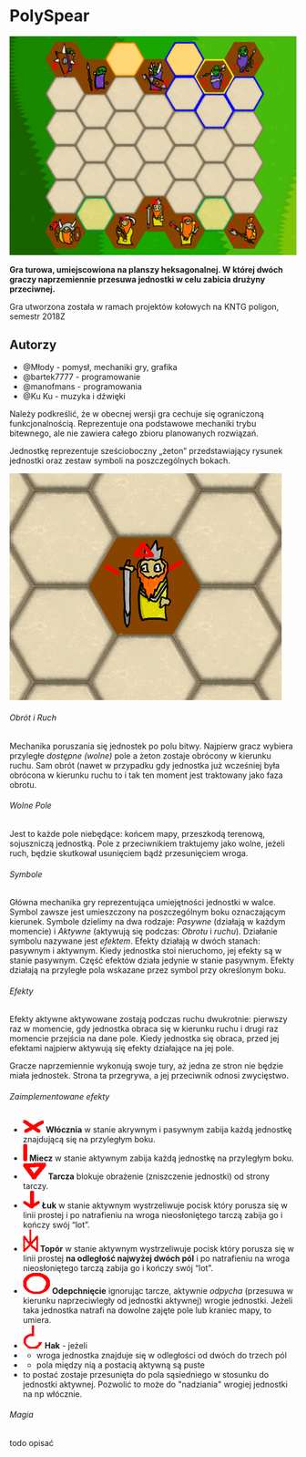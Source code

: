 # PolySpear
![](readmeImages/map.png)

**Gra turowa, umiejscowiona na planszy heksagonalnej. W której dwóch graczy naprzemiennie przesuwa jednostki w celu zabicia drużyny przeciwnej.**

Gra utworzona została w ramach projektów kołowych na KNTG poligon, semestr 2018Z

## Autorzy ##
+ @​Młody - pomysł, mechaniki gry, grafika
+ @​bartek7777 - programowanie
+ @​manofmans - programowania
+ @​Ku Ku - muzyka i dźwięki

Należy podkreślić, że w obecnej wersji gra cechuje się ograniczoną funkcjonalnością. Reprezentuje ona podstawowe mechaniki trybu bitewnego, ale nie zawiera całego zbioru planowanych rozwiązań.

Jednostkę reprezentuje sześcioboczny „żeton” przedstawiający rysunek jednostki oraz zestaw symboli na poszczególnych bokach.

![](readmeImages/unit.png)

###### Obrót i Ruch  ######
Mechanika poruszania się jednostek po polu bitwy. Najpierw gracz wybiera przyległe *dostępne (wolne)* pole a żeton zostaje obrócony w kierunku ruchu.
Sam obrót (nawet w przypadku gdy jednostka już wcześniej była obrócona w kierunku ruchu to i tak ten moment jest traktowany jako faza obrotu.

###### Wolne Pole  ######
Jest to każde pole niebędące: końcem mapy, przeszkodą terenową, sojuszniczą jednostką. Pole z przeciwnikiem traktujemy jako wolne, jeżeli ruch, będzie skutkował usunięciem bądź przesunięciem wroga.

###### Symbole  ######
Główna mechanika gry reprezentująca umiejętności jednostki w walce. Symbol zawsze jest umieszczony na poszczególnym boku oznaczającym kierunek.
Symbole dzielimy na dwa rodzaje: *Pasywne* (działają w każdym momencie) i *Aktywne* (aktywują się podczas: *Obrotu* i *ruchu*). Działanie symbolu nazywane jest *efektem*.
Efekty działają w dwóch stanach: pasywnym i aktywnym.
Kiedy jednostka stoi nieruchomo, jej efekty są w stanie pasywnym. Część efektów działa jedynie w stanie pasywnym. Efekty działają na przyległe pola wskazane przez symbol przy określonym boku. 
###### Efekty  ######
Efekty aktywne aktywowane zostają podczas ruchu dwukrotnie: pierwszy raz w momencie, gdy jednostka obraca się w kierunku ruchu i drugi raz momencie przejścia na dane pole.
	Kiedy jednostka się obraca, przed jej efektami najpierw aktywują się efekty działające na jej pole.

Gracze naprzemiennie wykonują swoje tury, aż jedna ze stron nie będzie miała jednostek. Strona ta przegrywa, a jej przeciwnik odnosi zwycięstwo.

###### Zaimplementowane efekty ######
+ ![](readmeImages/Symbol_Spear.png) **Włócznia** w stanie akrywnym i pasywnym zabija każdą jednostkę znajdującą się na przyległym boku.
+ ![](readmeImages/Symbol_Sword.png) **Miecz** w stanie aktywnym zabija każdą jednostkę na przyległym boku. 
+ ![](readmeImages/Symbol_Shield.png) **Tarcza** blokuje obrażenie (zniszczenie jednostki) od strony tarczy. 
+ ![](readmeImages/Symbol_Arrow.png) **Łuk** w stanie aktywnym wystrzeliwuje pocisk który porusza się w linii prostej i po natrafieniu na wroga nieosłoniętego tarczą zabija go i kończy swój “lot”.
+ ![](readmeImages/Symbol_Axe.png) **Topór** w stanie aktywnym wystrzeliwuje pocisk który porusza się w linii prostej **na odległość najwyżej dwóch pól** i po natrafieniu na wroga nieosłoniętego tarczą zabija go i kończy swój “lot”.
+ ![](readmeImages/Symbol_Push.png) **Odepchnięcie** ignorując tarcze, aktywnie *odpycha* (przesuwa w kierunku naprzeciwległy od jednostki aktywnej) wrogie jednostki. Jeżeli taka jednostka natrafi na dowolne zajęte pole lub kraniec mapy, to umiera.
+ ![](readmeImages/Symbol_Hook.png) **Hak** - jeżeli 
+ + wroga jednostka znajduje się w odległości od dwóch do trzech pól
+ + pola między nią a postacią aktywną są puste
+  to postać zostaje przesunięta do pola sąsiedniego w stosunku do jednostki aktywnej. Pozwolić to może do "nadziania" wrogiej jednostki na np włócznie.
  
###### Magia ######
todo opisać
